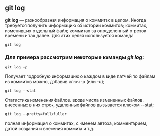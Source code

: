 ## git log

**git log** — разнообразная информация о коммитах в целом.
Иногда требуется получить информацию об истории коммитов; коммитах, изменивших отдельный файл; коммитах за определенный отрезок времени и так далее. Для этих целей используется команда

``` bash=
git log
```

### Для примера рассмотрим некоторые команды *git log*:
```
git log -p
```
 Получает подробную информацию о каждом в виде патчей по файлам из коммитов можно, добавив ключ -p (или -u);

```
git log --stat
```
Статистика изменения файлов, вроде числа измененных файлов, внесенных в них строк, удаленных файлов вызывается ключом --stat;

```
git log --pretty=full/fuller
```
полная информация о коммитах, с именем автора, комментарием, датой создания и внесения коммита и т.д.